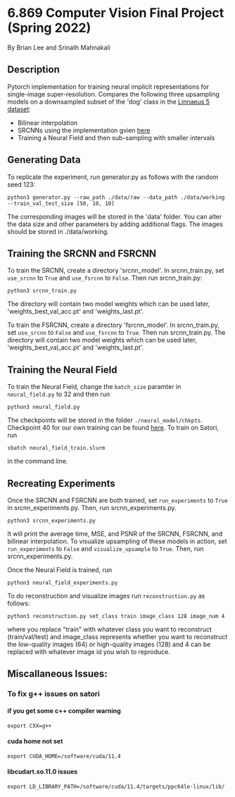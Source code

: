 # 6.869 Computer Vision Final Project (Spring 2022)
By Brian Lee and Srinath Mahnakali

## Description
Pytorch implementation for training neural implicit representations for single-image
super-resolution. Compares the following three upsampling models on a downsampled subset 
of the 'dog' class in the [Linnaeus 5 dataset](http://chaladze.com/l5/):

* Bilinear interpolation
* SRCNNs using the implementation gvien [here](https://github.com/yjn870/SRCNN-pytorch)
* Training a Neural Field and then sub-sampling with smaller intervals

## Generating Data
To replicate the experiment, run generator.py as follows with the random seed 123:
```
python3 generator.py --raw_path ./data/raw --data_path ./data/working --train_val_test_size [50, 10, 10]
```
The corresponding images will be stored in the 'data' folder. You can alter the data size and other
parameters by adding additional flags. The images should be stored in ./data/working. 

## Training the SRCNN and FSRCNN
To train the SRCNN, create a directory 'srcnn_model'. In srcnn_train.py, set `use_srcnn` to `True` and `use_fsrcnn` to `False`.
Then run srcnn_train.py:
```
python3 srcnn_train.py 
```
The directory will contain two model weights which can be used later, 'weights_best_val_acc.pt' and 'weights_last.pt'.

To train the FSRCNN, create a directory 'fsrcnn_model'. In srcnn_train.py, set `use_srcnn` to `False` and `use_fsrcnn` to `True`.
Then run srcnn_train.py. The directory will contain two model weights which can be used later, 'weights_best_val_acc.pt' and 'weights_last.pt'.

## Training the Neural Field
To train the Neural Field, change the `batch_size` paramter in `neural_field.py` to 32 and then run
```
python3 neural_field.py
```
The checkpoints will be stored in the folder `./neural_model/chkpts`. Checkpoint 40 for our own training can be found
[here](https://www.dropbox.com/s/6akc6tt51ht330y/chkpt_40.pt?dl=0). To train on Satori, run 
```
sbatch neural_field_train.slurm
```
in the command line. 

## Recreating Experiments
Once the SRCNN and FSRCNN are both trained, set `run_experiments` to `True` in srcnn_experiments.py. Then, run srcnn_experiments.py.
```
python3 srcnn_experiments.py
```
It will print the average time, MSE, and PSNR of the SRCNN, FSRCNN, and bilinear interpolation. To visualize upsampling of these models
in action, set `run_experiments` to `False` and `visualize_upsample` to `True`. Then, run srcnn_experiments.py.

Once the Neural Field is trained, run 
```
python3 neural_field_experiments.py
```
To do reconstruction and visualize images run `reconstruction.py` as follows:
```
python3 reconstruction.py set_class train image_class 128 image_num 4
```
where you replace "train" with whatever class you want to reconstruct (train/val/test) and image_class represents 
whether you want to reconstruct the low-quality images (64) or high-quality images (128) and 4 can be replaced with 
whatever image id you wish to reproduce.
## Miscallaneous Issues:

### To fix g++ issues on satori
#### if you get some c++ compiler warning
```
export CXX=g++
```
#### cuda home not set
```
export CUDA_HOME=/software/cuda/11.4
```
#### libcudart.so.11.0 issues
```
export LD_LIBRARY_PATH=/software/cuda/11.4/targets/ppc64le-linux/lib/
```
